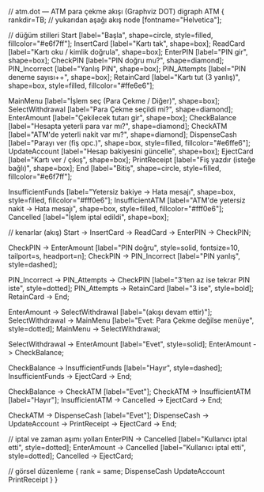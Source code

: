 // atm.dot — ATM para çekme akışı (Graphviz DOT)
digraph ATM {
  rankdir=TB;                     // yukarıdan aşağı akış
  node [fontname="Helvetica"];
  
  // düğüm stilleri
  Start [label="Başla", shape=circle, style=filled, fillcolor="#e6f7ff"];
  InsertCard [label="Kartı tak", shape=box];
  ReadCard [label="Kartı oku / kimlik doğrula", shape=box];
  EnterPIN [label="PIN gir", shape=box];
  CheckPIN [label="PIN doğru mu?", shape=diamond];
  PIN_Incorrect [label="Yanlış PIN", shape=box];
  PIN_Attempts [label="PIN deneme sayısı++", shape=box];
  RetainCard [label="Kartı tut (3 yanlış)", shape=box, style=filled, fillcolor="#ffe6e6"];
  
  MainMenu [label="İşlem seç (Para Çekme / Diğer)", shape=box];
  SelectWithdrawal [label="Para Çekme seçildi mi?", shape=diamond];
  EnterAmount [label="Çekilecek tutarı gir", shape=box];
  CheckBalance [label="Hesapta yeterli para var mı?", shape=diamond];
  CheckATM [label="ATM'de yeterli nakit var mı?", shape=diamond];
  DispenseCash [label="Parayı ver (fiş opc.)", shape=box, style=filled, fillcolor="#e6ffe6"];
  UpdateAccount [label="Hesap bakiyesini güncelle", shape=box];
  EjectCard [label="Kartı ver / çıkış", shape=box];
  PrintReceipt [label="Fiş yazdır (isteğe bağlı)", shape=box];
  End [label="Bitiş", shape=circle, style=filled, fillcolor="#e6f7ff"];
  
  InsufficientFunds [label="Yetersiz bakiye -> Hata mesajı", shape=box, style=filled, fillcolor="#fff0e6"];
  InsufficientATM [label="ATM'de yetersiz nakit -> Hata mesajı", shape=box, style=filled, fillcolor="#fff0e6"];
  Cancelled [label="İşlem iptal edildi", shape=box];
  
  // kenarlar (akış)
  Start -> InsertCard -> ReadCard -> EnterPIN -> CheckPIN;
  
  CheckPIN -> EnterAmount [label="PIN doğru", style=solid, fontsize=10, tailport=s, headport=n];
  CheckPIN -> PIN_Incorrect [label="PIN yanlış", style=dashed];
  
  PIN_Incorrect -> PIN_Attempts -> CheckPIN [label="3'ten az ise tekrar PIN iste", style=dotted];
  PIN_Attempts -> RetainCard [label="3 ise", style=bold];
  RetainCard -> End;
  
  EnterAmount -> SelectWithdrawal [label="(akışı devam ettir)"];
  SelectWithdrawal -> MainMenu [label="Evet: Para Çekme değilse menüye", style=dotted];
  MainMenu -> SelectWithdrawal;
  
  SelectWithdrawal -> EnterAmount [label="Evet", style=solid];
  EnterAmount -> CheckBalance;
  
  CheckBalance -> InsufficientFunds [label="Hayır", style=dashed];
  InsufficientFunds -> EjectCard -> End;
  
  CheckBalance -> CheckATM [label="Evet"];
  CheckATM -> InsufficientATM [label="Hayır"];
  InsufficientATM -> Cancelled -> EjectCard -> End;
  
  CheckATM -> DispenseCash [label="Evet"];
  DispenseCash -> UpdateAccount -> PrintReceipt -> EjectCard -> End;
  
  // iptal ve zaman aşımı yolları
  EnterPIN -> Cancelled [label="Kullanıcı iptal etti", style=dotted];
  EnterAmount -> Cancelled [label="Kullanıcı iptal etti", style=dotted];
  Cancelled -> EjectCard;
  
  // görsel düzenleme
  { rank = same; DispenseCash UpdateAccount PrintReceipt }
}
